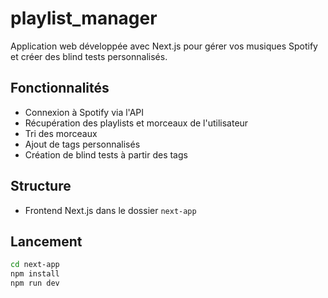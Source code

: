 # playlist_manager

Application web développée avec Next.js pour gérer vos musiques Spotify et créer des blind tests personnalisés.

## Fonctionnalités

- Connexion à Spotify via l'API
- Récupération des playlists et morceaux de l'utilisateur
- Tri des morceaux
- Ajout de tags personnalisés
- Création de blind tests à partir des tags

## Structure

- Frontend Next.js dans le dossier `next-app`

## Lancement

```bash
cd next-app
npm install
npm run dev
```

